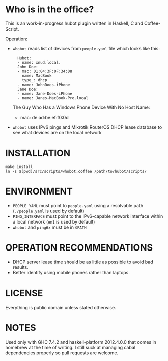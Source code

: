 Who is in the office?
====

This is an work-in-progress hubot plugin written in Haskell, C and Coffee-Script.

Operation:

* `whobot` reads list of devices from `people.yaml` file which looks like this:

        Hubot:
        - name: xnud.local.
        John Doe:
        - mac: 01:04:3F:0F:34:08
          name: MacBook
          type_: dhcp
        - name: JohnDoes-iPhone
        Jane Doe:
        - name: Jane-Does-iPhone
        - name: Janes-MacBook-Pro.local
	The Guy Who Has a Windows Phone Device With No Host Name:
	- mac: de:ad:be:ef:f0:0d
	
* `whobot` uses IPv6 pings and Mikrotik RouterOS DHCP lease database to see what devices are on the local network

INSTALLATION
===

    make install
    ln -s $(pwd)/src/scripts/whobot.coffee /path/to/hubot/scripts/

ENVIRONMENT
===

* `PEOPLE_YAML` must point to `people.yaml` using a resolvable path (`./people.yaml` is used by default)
* `PING_INTERFACE` must point to the IPv6-capable network interface within a local network (`en1` is used by default)
* `whobot` and `ping6x` must be in `$PATH`

OPERATION RECOMMENDATIONS
===

* DHCP server lease time should be as little as possible to avoid bad results.
* Better identify using mobile phones rather than laptops.

LICENSE
===

Everything is public domain unless stated otherwise.

NOTES
===

Used only with GHC 7.4.2 and haskell-platform 2012.4.0.0 that comes in homebrew at the time of writing.
I still suck at managing cabal dependencies properly so pull requests are welcome.
